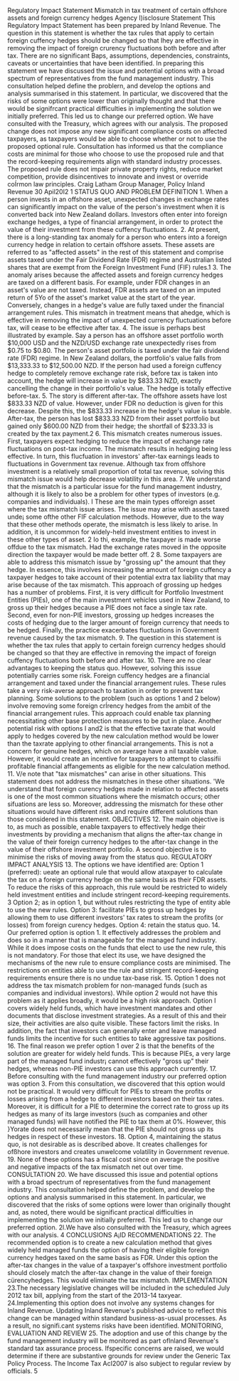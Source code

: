 Regulatory Impact Statement Mismatch in tax treatment of certain offshore assets and foreign currency hedges Agency I)isclosure Statement This Regulatory Impact Statement has been prepared by Inland Revenue. The question in this statement is whether the tax rules that apply to certain foreign cuffency hedges should be changed so that Ihey are effective in removing the impact of foreign crurency fluctuations both before and after tax. There are no significant Baps, assumptions, dependencies, constraints, caveats or uncertainties that have been identified. In preparing this statement we have discussed the issue and potential options with a broad spectrum of representatives from the fund management industry. This consultation helped define the problern, and develop the options and analysis summarised in this statement. In particular, we discovered that the risks of some options were lower than originally thought and that there would be signifrcant practical difficulties in implementing the solution we initially preferred. This led us to change our preferred option. We have consulted with the Treasury, which agrees with our analysis. The proposed change does not impose any new significant compliance costs on affected taxpayers, as taxpayers would be able to choose whether or not to use the proposed optional rule. Consultation has informed us that the compliance costs are minimal for those who choose to use the proposed rule and that the record-keeping requirements align with standard industry processes. The proposed rule does not impair private property rights, reduce market competition, provide disincentives to innovate and invest or override coÍrmon law principles. Craig Latham Group Manager, Policy Inland Revenue 30 Apil20I2 1 STATUS QUO AND PROBLEM DEFINITION 1. When a person invests in an offshore asset, unexpected changes in exchange rates can significantly impact on the value of the person's investment when it is converted back into New Zealand dollars. Investors often enter into foreign exchange hedges, a type of financial arrangement, in order to protect the value of their investment from these cuffency fluctuations. 2. At present, there is a long-standing tax anomaly for a person who enters into a foreign currency hedge in relation to certain offshore assets. These assets are referred to as "affected assets" in the rest of this statement and comprise assets taxed under the Fair Dividend Rate (FDR) regime and Australian listed shares that are exempt from the Foreign Investment Fund (FIF) rules.1 3. The anomaly arises because the affected assets and foreign currency hedges are taxed on a different basis. For example, under FDR changes in an asset's value are not taxed. Instead, FDR assets are taxed on an imputed return of 5Yo of the asset's market value at the start of the year. Conversely, changes in a hedge's value are fully taxed under the financial arrangement rules. This mismatch in treatment means that ahedge, which is effective in removing the impact of unexpected currency fluctuations before tax, will cease to be effective after tax. 4. The issue is perhaps best illustrated by example. Say a person has an offshore asset portfolio worth $10,000 USD and the NZD/USD exchange rate unexpectedly rises from $0.75 to $0.80. The person's asset portfolio is taxed under the fair dividend rate (FDR) regime. In New Zealand dollars, the portfolio's value falls from $13,333.33 to $12,500.00 NZD. If the person had used a foreign cuffency hedge to completely remove exchange rate risk, before tax is taken into account, the hedge will increase in value by $833.33 NZD, exactly cancelling the change in their portfolio's value. The hedge is totally effective before-tax. 5. The story is different after-tax. The offshore assets have lost $833.33 NZD of value. However, under FDR no deduction is given for this decrease. Despite this, the $833.33 increase in the hedge's value is taxable. After-tax, the person has lost $833.33 NZD from their asset portfolio but gained only $600.00 NZD from their hedge; the shortfall of $233.33 is created by the tax payment.2 6. This mismatch creates numerous issues. First, taxpayers expect hedging to reduce the impact of exchange rate fluctuations on post-tax income. The mismatch results in hedging being less effective. In turn, this flucfuation in investors' after-tax earnings leads to fluctuations in Government tax revenue. Although tax from offshore investment is a relatively small proportion of total tax revenue, solving this mismatch issue would help decrease volatility in this area. 7. We understand that the mismatch is a particular issue for the fund management industry, although it is likely to also be a problem for other types of investors (e.g. companies and individuals). I These are the main types offoreign asset where the tax mismatch issue arises. The issue may arise with assets taxed unde¡ some ofthe other FIF calculation methods. However, due to the way that these other methods operate, the mismatch is less likely to arise. In addition, it is uncommon for widely-held investment entities to invest in these other types of asset. 2 Io thi, example, the taxpayer is made worse offdue to the tax mismatch. Had the exchange rates moved in the opposite direction the taxpayer would be made better off. 2 8. Some taxpayers are able to address this mismatch issue by "grossing up" the amount that they hedge. In essence, this involves increasing the amount of foreign cuffency a taxpayer hedges to take account of their potential extra tax liability that may arise because of the tax mismatch. This approach of grossing up hedges has a number of problems. First, it is very difficult for Portfolio Investment Entities (PIEs), one of the main investment vehicles used in New Zealand, to gross up their hedges because a PIE does not face a single tax rate. Second, even for non-PIE investors, grossing up hedges increases the costs of hedging due to the larger amount of foreign currency that needs to be hedged. Finally, the practice exacerbates fluctuations in Government revenue caused by the tax mismatch. 9. The question in this statement is whether the tax rules that apply to certain foreign currency hedges should be changed so that they are effective in removing the impact of foreign cuffency fluctuations both before and after tax. 10. There are no clear advantages to keeping the status quo. However, solving this issue potentially carries some risk. Foreign cuffency hedges are a financial arrangement and taxed under the financial arrangement rules. These rules take a very risk-averse approach to taxation in order to prevent tax planning. Some solutions to the problem (such as options 1 and 2 below) involve removing some foreign crÍrency hedges from the ambit of the financial arrangement rules. This approach could enable tax planning necessitating other base protection measures to be put in place. Another potential risk with options I and2 is that the effective taxrate that would apply to hedges covered by the new calculation method would be lower than the taxrate applying to other financial arrangements. This is not a concern for genuine hedges, which on average have a nil taxable value. However, it would create an incentive for taxpayers to attempt to classifii profitable financial affangements as eligible for the new calculation method. 11. V/e note that "tax mismatches" can arise in other situations. This statement does not address the mismatches in these other situations. 'We understand that foreign curency hedges made in relation to affected assets is one of the most common situations where the mismatch occurs; other sifuations are less so. Moreover, addressing the mismatch for these other situations would have different risks and require different solutions than those considered in this statement. OBJECTIVES 12. The main objective is to, as much as possible, enable taxpayers to effectively hedge their investments by providing a mechanism that aligns the after-tax change in the value of their foreign currency hedges to the after-tax change in the value of their offshore investment portfolio. A second objective is to minimise the risks of moving away from the status quo. REGULATORY IMPACT ANALYSIS 13. The options we have identified are: Option 1 (preferred): ueate an optional rule that would allow ataxpayer to calculate the tax on a foreign currency hedge on the same basis as their FDR assets. To reduce the risks of this approach, this rule would be restricted to widely held investment entities and include stringent record-keeping requirements. 3 Option 2; as in option 1, but without rules restricting the type of entity able to use the new rules. Optíon 3: facilitate PIEs to gross up hedges by allowing them to use different investors' tax rates to stream the profits (or losses) from foreign curency hedges. Option 4: retain the status quo. 14. Our preferred option is option 1. It effectively addresses the problem and does so in a manner that is manageable for the managed fund industry. While it does impose costs on the funds that elect to use the new rule, this is not mandatory. For those that elect its use, we have designed the mechanisms of the new rule to ensure compliance costs are minimised. The restrictions on entities able to use the rule and stringent record-keeping requirements ensure there is no undue tax-base risk. 15. Option 1 does not address the tax mismatch problem for non-managed funds (such as companies and individual investors). While option 2 would not have this problem as it applies broadly, it would be a high risk approach. Option I covers widely held funds, which have investment mandates and other documents that disclose investment strategies. As a result of this and their size, their activities are also quite visible. These factors limit the risks. In addition, the fact that investors can generally enter and leave managed funds limits the incentive for such entities to take aggressive tax positions. 16. The final reason we prefer option 1 over 2 is that the benefits of the solution are greater for widely held funds. This is because PIEs, a very large part of the managed fund industr¡ cannot effectively "gross up" their hedges, whereas non-PIE investors can use this approach currently. 17. Before consulting with the fund management industry our preferred option was option 3. From this consultation, we discovered that this option would not be practical. It would very difficult for PIEs to stream the profits or losses arising from a hedge to different investors based on their tax rates. Moreover, it is difficult for a PIE to determine the correct rate to gross up its hedges as many of its large investors (such as companies and other managed funds) will have notified the PIE to tax them at 0%. However, this }Yorate does not necessarily mean that the PIE should not gross up its hedges in respect of these investors. 18. Option 4, maintaining the status quo, is not desirable as is described above. It creates challenges for ofßhore investors and creates unwelcome volatility in Government revenue. 19. None of these options has a fiscal cost since on average the positive and negative impacts of the tax mismatch net out over time. CONSULTATION 20. We have discussed this issue and potential options with a broad spectrum of representatives from the fund management industry. This consultation helped define the problem, and develop the options and analysis summarised in this statement. In particular, we discovered that the risks of some options were lower than originally thought and, as noted, there would be significant practical difficulties in implementing the solution we initially preferred. This led us to change our preferred option. 2l.We have also consulted with the Treasury, which agrees with our analysis. 4 CONCLUSIONS A¡ID RECOMMENDATIONS 22. The recommended option is to create a new calculation method that gives widely held managed funds the option of having their eligible foreign currency hedges taxed on the same basis as FDR. Under this option the after-tax changes in the value of a taxpayer's offshore investment portfolio should closely match the after-tax change in the value of their foreign cürencyhedges. This would eliminate the tax mismatch. IMPLEMENTATION 23.The necessary legislative changes will be included in the scheduled July 2012 tax bill, applying from the start of the 2013-14 taxyear. 24.Implementing this option does not involve any systems changes for Inland Revenue. Updating Inland Revenue's published advice to reflect this change can be managed within standard business-as-usual processes. As a result, no signifi.cant systems risks have been identified. MONITORING, EVALUATION AND REVIEW 25. The adoption and use of this change by the fund management industry will be monitored as part oflnland Revenue's standard tax assurance process. Ifspecific concerns are raised, we would determine if there are substantive grounds for review under the Generic Tax Policy Process. The Income Tax AcI2007 is also subject to regular review by officials. 5